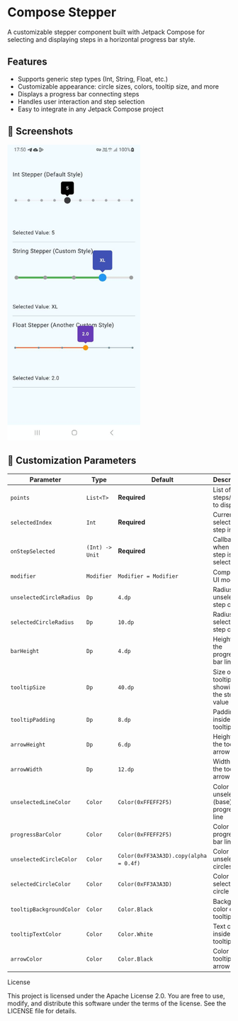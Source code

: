 # Compose Stepper

A customizable stepper component built with Jetpack Compose for selecting and displaying steps in a horizontal progress bar style.

## Features

- Supports generic step types (Int, String, Float, etc.)  
- Customizable appearance: circle sizes, colors, tooltip size, and more  
- Displays a progress bar connecting steps  
- Handles user interaction and step selection  
- Easy to integrate in any Jetpack Compose project


## 📸 Screenshots 

<img src="https://github.com/ArianAhmadifard/ComposeStepper/blob/master/2001.jpg" alt="Screenshot 1" width="300"/>

## 🎨 Customization Parameters

| Parameter               | Type               | Default                       | Description                                                      |
|-------------------------|--------------------|-------------------------------|------------------------------------------------------------------|
| `points`                | `List<T>`          | **Required**                  | List of steps/items to display                                   |
| `selectedIndex`         | `Int`              | **Required**                  | Currently selected step index                                    |
| `onStepSelected`        | `(Int) -> Unit`    | **Required**                  | Callback when a step is selected                                 |
| `modifier`              | `Modifier`         | `Modifier = Modifier`         | Compose UI modifier                                              |
| `unselectedCircleRadius`| `Dp`               | `4.dp`                       | Radius of unselected step circles                                |
| `selectedCircleRadius`  | `Dp`               | `10.dp`                      | Radius of selected step circle                                   |
| `barHeight`             | `Dp`               | `4.dp`                       | Height of the progress bar line                                  |
| `tooltipSize`           | `Dp`               | `40.dp`                      | Size of the tooltip showing the step value                      |
| `tooltipPadding`        | `Dp`               | `8.dp`                       | Padding inside the tooltip                                       |
| `arrowHeight`           | `Dp`               | `6.dp`                       | Height of the tooltip arrow                                      |
| `arrowWidth`            | `Dp`               | `12.dp`                      | Width of the tooltip arrow                                       |
| `unselectedLineColor`   | `Color`            | `Color(0xFFEFF2F5)`          | Color of the unselected (base) progress line                     |
| `progressBarColor`      | `Color`            | `Color(0xFFEFF2F5)`          | Color of the progress bar line                                   |
| `unselectedCircleColor` | `Color`            | `Color(0xFF3A3A3D).copy(alpha = 0.4f)` | Color of unselected circles                          |
| `selectedCircleColor`   | `Color`            | `Color(0xFF3A3A3D)`          | Color of selected circle                                         |
| `tooltipBackgroundColor`| `Color`            | `Color.Black`                | Background color of the tooltip                                  |
| `tooltipTextColor`      | `Color`            | `Color.White`                | Text color inside the tooltip                                    |
| `arrowColor`            | `Color`            | `Color.Black`                | Color of the tooltip arrow                                       |



License

This project is licensed under the Apache License 2.0.
You are free to use, modify, and distribute this software under the terms of the license.
See the LICENSE file for details.




      
